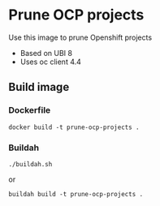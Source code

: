 # Prune OCP projects

Use this image to prune Openshift projects

- Based on UBI 8
- Uses oc client 4.4

## Build image

### Dockerfile
```
docker build -t prune-ocp-projects .
```

### Buildah
```
./buildah.sh
```
or
```
buildah build -t prune-ocp-projects .
```
